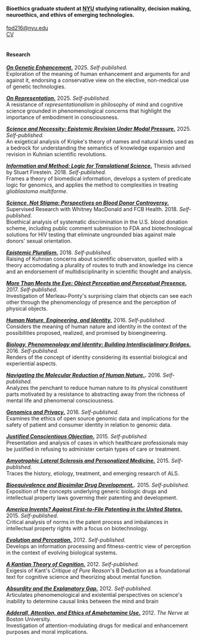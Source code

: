 #### Bioethics graduate student at [NYU](https://wp.nyu.edu/centerforbioethics/) studying rationality, decision making, neuroethics, and ethivs of emerging technologies.

[fpd216@nyu.edu](mailto:fpd216@nyu.edu)\
[CV](www.google.com)\
<br>

#### Research

***[On Genetic Enhancement.](www.google.com)*** 2025. _Self-published._\
Exploration of the meaning of human enhancement and arguments for and against it, endorsing a conservative view on the elective, non-medical use of genetic technologies.

***[On Representation.](www.google.com)*** 2025. _Self-published._\
A resistance of _representationalism_ in philosophy of mind and cognitive science grounded in phenomenological concerns that highlight the importance of embodiment in consciousness.

***[Science and Necessity: Epistemic Revision Under Modal Pressure.](www.google.com)*** 2025. _Self-published._\
An exigetical analysis of Kripke's theory of names and natural kinds used as a bedrock for understanding the semantics of knowledge expansion and revision in Kuhnian scientific revolutions.

***[Information and Method: Logic for Translational Science.](www.google.com)*** Thesis advised by Stuart Firestein. 2018. _Self-published._\
Frames a theory of biomedical information, develops a system of predicate logic for genomics, and applies the method to complexities in treating _glioblastoma multiforme_.

***[Science, Not Stigma: Perspectives on Blood Donor Controversy.](www.google.com)*** Supervised Research with Whitney MacDonald and FCB Health. 2018. _Self-published._\
Bioethical analysis of systematic discrimination in the U.S. blood donation scheme, including public comment submission to FDA and biotechnological solutions for HIV testing that eliminate ungrounded bias against male donors' sexual orientation.

***[Epistemic Pluralism.](www.google.com)*** 2018. _Self-published._\
Raising of Kuhnian concerns about scientific observaton, quelled with a theory accomodating a plurality of routes to truth and knowledge ins cience and an endorsement of multidisciplinarity in scientific thought and analysis.

***[More Than Meets the Eye: Object Perception and Perceptual Presence.](www.google.com)*** 2017. _Self-published._\
Investigation of Merleau-Ponty's surprising claim that objects can see each other through the phenomenology of presence and the perception of physical objects.

***[Human Nature, Engineering, and Identity.](www.google.com)*** 2016. _Self-published._\
Considers the meaning of human nature and identity in the context of the possibilities proposed, realized, and promised by bioengineering. 

***[Biology, Phenomenology and Identity: Building Interdisciplinary Bridges.](www.google.com)*** 2016. _Self-published._\
Renders of the concept of identity considering its essential biological and experiential aspects. 

***[Navigating the Molecular Reduction of Human Nature.](www.google.com).*** 2016. _Self-published._\
Analyzes the penchant to reduce human nature to its physical constituent parts motivated by a resistance to abstracting away from the richness of mental life and phenomenal consciousness.

***[Genomics and Privacy.](www.google.com)*** 2016. _Self-published._\
Examines the ethics of open source genomic data and implications for the safety of patient and consumer identity in relation to genomic data.

***[Justified Conscientious Objection.](www.google.com)*** 2015. _Self-published._\
Presentation and analysis of cases in which healthcare professionals may be justified in refusing to administer certain types of care or treatment.

***[Amyotrophic Lateral Sclerosis and Personalized Medicine.](www.google.com)*** 2015. _Self-published._\
Traces the history, etiology, treatment, and emerging research of ALS.

***[Bioequivalence and Biosimilar Drug Development.](www.google.com).*** 2015. _Self-published._\
Exposition of the concepts underlying generic biologic drugs and intellectual property laws governing their patenting and development.

***[America Invents? Against First-to-File Patenting in the United States.](www.google.com)*** 2015. _Self-published._\
Critical analysis of norms in the patent process and imbalances in intellectual property rights with a focus on biotechnology.

***[Evolution and Perception.](www.google.com)*** 2012. _Self-published._\
Develops an information processing and fitness-centric view of perception in the context of evolving biological systems.

***[A Kantian Theory of Cognition.](www.google.com)*** 2012. _Self-published._\
Exigesis of Kant's _Critique of Pure Reason_'s B Deduction as a foundational text for cognitive science and theorizing about mental function.

***[Absurdity and the Explanatory Gap.](www.google.com)*** 2012. _Self-published._\
Articulates phenomenological and existential perspectives on science's inability to determine causal links between the mind and brain

***[Adderall, Attention, and Ethics of Amphetamine Use.](www.google.com)*** 2012. _The Nerve_ at Boston University.\
Investigation of attention-modulating drugs for medical and enhancement purposes and moral implications.
